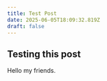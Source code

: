 ```yaml
---
title: Test Post
date: 2025-06-05T18:09:32.819Z
draft: false
---
```

## Testing this post

H﻿ello my friends.